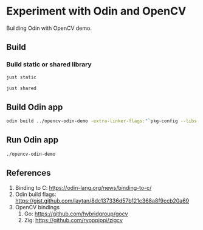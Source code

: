 # Experiment with Odin and OpenCV

Building Odin with OpenCV demo.

## Build

### Build static or shared library

```bash
just static
```

```bash
just shared
```

## Build Odin app

```bash
odin build ../opencv-odin-demo -extra-linker-flags:"`pkg-config --libs opencv4` -lstdc++"
```

## Run Odin app
```bash
./opencv-odin-demo
```

## References
1. Binding to C: https://odin-lang.org/news/binding-to-c/
2. Odin build flags: https://gist.github.com/laytan/8dc137336d57b121c368a8f9ccb20a69
3. OpenCV bindings
   1. Go: https://github.com/hybridgroup/gocv
   2. Zig: https://github.com/ryoppippi/zigcv